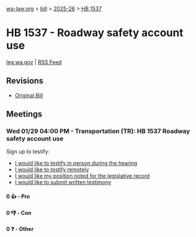 [wa-law.org](/) > [bill](/bill/) > [2025-26](/bill/2025-26/) > [HB 1537](/bill/2025-26/hb/1537/)

# HB 1537 - Roadway safety account use
[leg.wa.gov](https://app.leg.wa.gov/billsummary?BillNumber=1537&Year=2025&Initiative=false) | [RSS Feed](./rss.xml)

## Revisions
* [Original Bill](1/)

## Meetings
### Wed 01/29 04:00 PM - Transportation (TR): HB 1537 Roadway safety account use
Sign up to testify:
* [I would like to testify in person during the hearing](https://app.leg.wa.gov/csi/Testifier/Add?chamber=House&mId=32536&aId=162362&caId=25208&tId=1)
* [I would like to testify remotely](https://app.leg.wa.gov/csi/Testifier/Add?chamber=House&mId=32536&aId=162362&caId=25208&tId=2)
* [I would like my position noted for the legislative record](https://app.leg.wa.gov/csi/Testifier/Add?chamber=House&mId=32536&aId=162362&caId=25208&tId=3)
* [I would like to submit written testimony](https://app.leg.wa.gov/csi/Testifier/Add?chamber=House&mId=32536&aId=162362&caId=25208&tId=4)

#### 0 👍 - Pro

#### 0 👎 - Con

#### 0 ❓ - Other
